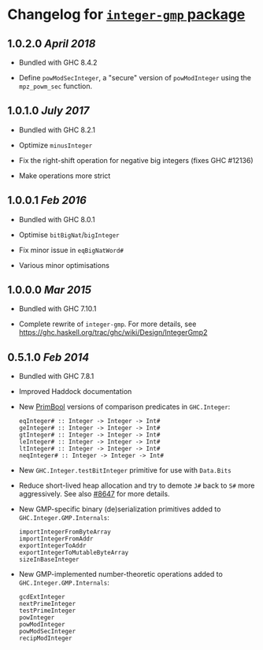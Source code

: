 # Changelog for [`integer-gmp` package](http://hackage.haskell.org/package/integer-gmp)

## 1.0.2.0 *April 2018*

  * Bundled with GHC 8.4.2

  * Define `powModSecInteger`, a "secure" version of `powModInteger` using the
    `mpz_powm_sec` function.

## 1.0.1.0 *July 2017*

  * Bundled with GHC 8.2.1

  * Optimize `minusInteger`

  * Fix the right-shift operation for negative big integers (fixes GHC #12136)

  * Make operations more strict

## 1.0.0.1  *Feb 2016*

  * Bundled with GHC 8.0.1

  * Optimise `bitBigNat`/`bigInteger`

  * Fix minor issue in `eqBigNatWord#`

  * Various minor optimisations

## 1.0.0.0  *Mar 2015*

  * Bundled with GHC 7.10.1

  * Complete rewrite of `integer-gmp`. For more details, see
    https://ghc.haskell.org/trac/ghc/wiki/Design/IntegerGmp2

## 0.5.1.0  *Feb 2014*

  * Bundled with GHC 7.8.1

  * Improved Haddock documentation

  * New [PrimBool](https://ghc.haskell.org/trac/ghc/wiki/PrimBool)
    versions of comparison predicates in `GHC.Integer`:

        eqInteger# :: Integer -> Integer -> Int#
        geInteger# :: Integer -> Integer -> Int#
        gtInteger# :: Integer -> Integer -> Int#
        leInteger# :: Integer -> Integer -> Int#
        ltInteger# :: Integer -> Integer -> Int#
        neqInteger# :: Integer -> Integer -> Int#

  * New `GHC.Integer.testBitInteger` primitive for use with `Data.Bits`

  * Reduce short-lived heap allocation and try to demote `J#` back
    to `S#` more aggressively.  See also
    [#8647](https://gitlab.haskell.org/ghc/ghc/issues/8647)
    for more details.

  * New GMP-specific binary (de)serialization primitives added to
    `GHC.Integer.GMP.Internals`:

        importIntegerFromByteArray
        importIntegerFromAddr
        exportIntegerToAddr
        exportIntegerToMutableByteArray
        sizeInBaseInteger

  * New GMP-implemented number-theoretic operations added to
    `GHC.Integer.GMP.Internals`:

        gcdExtInteger
        nextPrimeInteger
        testPrimeInteger
        powInteger
        powModInteger
        powModSecInteger
        recipModInteger
